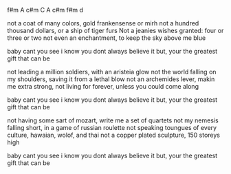 f#m                     A
c#m                  C
A c#m f#m d

not a coat of many colors, gold frankensense or mirh
not a hundred thousand dollars, or a ship of tiger furs
Not a jeanies wishes granted: four or three or two
not even an enchantment, to keep the sky above me blue

baby
cant you see
i know you dont always believe it
but, your the greatest gift that can be

not leading a million soldiers, with an aristeia glow
not the world falling on my shoulders, saving it from a lethal blow
not an archemides lever, makin me extra strong,
not living for forever, unless you could come along

baby
cant you see
i know you dont always believe it
but, your the greatest gift that can be

not having some sart of mozart, write me a set of quartets
not my nemesis falling short, in a game of russian roulette
not speaking toungues of every culture, hawaian, wolof, and thai
not a copper plated sculpture, 150 storeys high

baby
cant you see
i know you dont always believe it
but, your the greatest gift that can be
